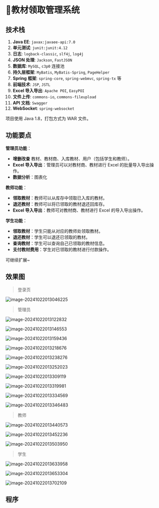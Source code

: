 # 📕教材领取管理系统

<SlideProtected>

<MyGlobalComponent />

## 技术栈

1. **Java EE**: `javax:javaee-api:7.0`
2. **单元测试**: `junit:junit:4.12`
3. **日志**: `logback-classic`, `slf4j`, `log4j`
4. **JSON 处理**: `Jackson`, `FastJSON`
5. **数据库**: `MySQL`, `c3p0` 连接池
6. **持久层框架**: `MyBatis`, `MyBatis-Spring`, `PageHelper`
7. **Spring 框架**: `spring-core`, `spring-webmvc`, `spring-tx` 等
8. **前端技术**: `JSP`, `JSTL`
9. **Excel 导入导出**: `Apache POI`, `EasyPOI`
10. **文件上传**: `commons-io`, `commons-fileupload`
11. **API 文档**: `Swagger`
12. **WebSocket**: `spring-websocket`

项目使用 Java 1.8，打包方式为 WAR 文件。

## 功能要点

**管理员功能**：

- **增删改查** 教材、教材商、入库教材、用户（包括学生和教师）。
- **Excel 导入导出**：管理员可以对教材商、教材进行 Excel 的批量导入导出操作。
- **数据分析**：图表化

**教师功能**：

- **领取教材**：教师可以从库存中领取已入库的教材。
- **退还教材**：教师可以将已领取的教材退还回库存。
- **Excel 导入导出**：教师可对教材商、教材进行 Excel 的导入导出操作。

**学生功能**：

- **领取教材**：学生只能从对应的教师处领取教材。
- **退还教材**：学生可以退还已领取的教材。
- **查询教材**：学生可以查询自己已领取的教材信息。
- **支付教材费用**：学生对已领取的教材进行付款操作。

可继续扩展~



## 效果图


> 登录页

![image-20241022013046225](http://cdn.qiniu.liyansheng.top/img/image-20241022013046225.png)



> 管理员

![image-20241022013122832](http://cdn.qiniu.liyansheng.top/img/image-20241022013122832.png)

![image-20241022013146553](http://cdn.qiniu.liyansheng.top/img/image-20241022013146553.png)

![image-20241022013159436](http://cdn.qiniu.liyansheng.top/img/image-20241022013159436.png)

![image-20241022013218676](http://cdn.qiniu.liyansheng.top/img/image-20241022013218676.png)

![image-20241022013238276](http://cdn.qiniu.liyansheng.top/img/image-20241022013238276.png)

![image-20241022013252023](http://cdn.qiniu.liyansheng.top/img/image-20241022013252023.png)

![image-20241022013309119](http://cdn.qiniu.liyansheng.top/img/image-20241022013309119.png)

![image-20241022013319981](http://cdn.qiniu.liyansheng.top/img/image-20241022013319981.png)

![image-20241022013334569](http://cdn.qiniu.liyansheng.top/img/image-20241022013334569.png)

![image-20241022013346483](http://cdn.qiniu.liyansheng.top/img/image-20241022013346483.png)

> 教师

![image-20241022013440573](http://cdn.qiniu.liyansheng.top/img/image-20241022013440573.png)

![image-20241022013452236](http://cdn.qiniu.liyansheng.top/img/image-20241022013452236.png)

![image-20241022013503950](http://cdn.qiniu.liyansheng.top/img/image-20241022013503950.png)

> 学生

![image-20241022013633958](http://cdn.qiniu.liyansheng.top/img/image-20241022013633958.png)

![image-20241022013653304](http://cdn.qiniu.liyansheng.top/img/image-20241022013653304.png)

![image-20241022013702109](http://cdn.qiniu.liyansheng.top/img/image-20241022013702109.png)

## 程序
<FloatingImage src="http://cdn.qiniu.liyansheng.top/img/20241022020030.png" alt="扫码获取" />
<!-- [待打包](https://gitee.com/yan-sheng-li/teach-book-manage-sys) -->

</SlideProtected>